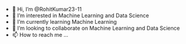 - 👋 Hi, I’m @RohitKumar23-11
- 👀 I’m interested in Machine Learning and Data Science
- 🌱 I’m currently learning Machine Learning
- 💞️ I’m looking to collaborate on Machine Learning and Data Science
- 📫 How to reach me ...

<!---
RohitKumar23-11/RohitKumar23-11 is a ✨ special ✨ repository because its `README.md` (this file) appears on your GitHub profile.
You can click the Preview link to take a look at your changes.
--->

